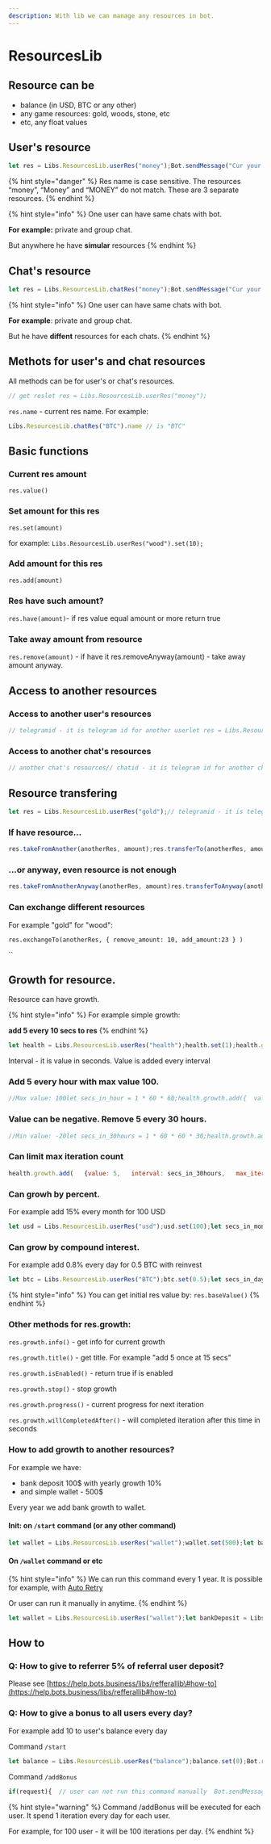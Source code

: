 ```yaml
---
description: With lib we can manage any resources in bot.
---
```


# ResourcesLib

## Resource can be

* balance \(in USD, BTC or any other\)
* any game resources: gold, woods, stone, etc
* etc, any float values

## User's resource

```javascript
let res = Libs.ResourcesLib.userRes("money");Bot.sendMessage("Cur your money: " + res.value());
```

{% hint style="danger" %}
Res name is case sensitive. The resources “money”, “Money” and “MONEY” do not match. These are 3 separate resources.
{% endhint %}

{% hint style="info" %}
One user can have same chats with bot. 

**For example:** private and group chat. 

But anywhere he have **simular** resources
{% endhint %}

## Chat's resource

```javascript
let res = Libs.ResourcesLib.chatRes("money");Bot.sendMessage("Cur your money: " + res.value());
```

{% hint style="info" %}
One user can have same chats with bot. 

**For example**: private and group chat.

But he have **diffent** resources for each chats.
{% endhint %}



## Methots for user's and chat resources

All methods can be for user's or chat's resources.

```javascript
// get reslet res = Libs.ResourcesLib.userRes("money");
```

`res.name` - current res name. For example: 

```javascript
Libs.ResourcesLib.chatRes("BTC").name // is "BTC"
```

## Basic functions

### Current res amount

`res.value()` 

### Set amount for this res 

`res.set(amount)` 

for example: `Libs.ResourcesLib.userRes("wood").set(10);`

### Add amount for this res

`res.add(amount)` 

### Res have such amount?

`res.have(amount)`- if res value equal amount or more return true

### Take away amount from resource

`res.remove(amount)` -  if have it res.removeAnyway\(amount\) - take away amount anyway.

## Access to another resources

### Access to another user's resources

```javascript
// telegramid - it is telegram id for another userlet res = Libs.ResourcesLib.anotherUserRes("money", telegramid);Bot.sendMessage("Cur your money: " + res.value());
```

### Access to another chat's resources

```javascript
// another chat's resources// chatid - it is telegram id for another chatlet res = Libs.ResourcesLib.anotherChatRes("money", chatid);Bot.sendMessage("Cur your money: " + res.value());
```



## Resource transfering 

```javascript
let res = Libs.ResourcesLib.userRes("gold");// telegramid - it is telegram id for another userlet anotherRes = Libs.ResourcesLib.anotherUserRes("gold", telegramid);
```

### If have resource...

```javascript
res.takeFromAnother(anotherRes, amount);res.transferTo(anotherRes, amount)
```

### ...or anyway, even resource is not enough

```javascript
res.takeFromAnotherAnyway(anotherRes, amount)res.transferToAnyway(anotherRes, amount)
```



### Can exchange different resources

For example "gold" for "wood":

`res.exchangeTo(anotherRes, { remove_amount: 10, add_amount:23 } )`

\`\`

## Growth for resource.

Resource can have growth.

{% hint style="info" %}
For example simple growth:

**add 5 every 10 secs to res**
{% endhint %}

```javascript
let health = Libs.ResourcesLib.userRes("health");health.set(1);health.growth.add({value: 5, interval:10 });
```

Interval - it is value in seconds. Value is added every interval

### Add 5 every hour with max value 100.

```javascript
//Max value: 100let secs_in_hour = 1 * 60 * 60;health.growth.add({  value: 5,  interval: secs_in_hour,  max: 100});
```

### Value can be negative. Remove 5 every 30 hours. 

```javascript
//Min value: -20let secs_in_30hours = 1 * 60 * 60 * 30;health.growth.add({  value: -5,  // just add negative value  interval: secs_in_30hours,  min: -20});
```



### Can limit max iteration count

```javascript
health.growth.add(   {value: 5,   interval: secs_in_30hours,   max_iterations_count: 3});
```

### Can growh by percent. 

For example add 15% every month for 100 USD

```javascript
let usd = Libs.ResourcesLib.userRes("usd");usd.set(100);let secs_in_month = 60 * 60 * 24 * 31;usd.growth.addPercent({  value: 15,  interval: secs_in_month});
```



### Can grow by compound interest.

For example add 0.8% every day for 0.5 BTC with reinvest

```javascript
let btc = Libs.ResourcesLib.userRes("BTC");btc.set(0.5);let secs_in_day = 1 * 60 * 60 * 24;usd.growth.addCompoundInterest({  value: 0.8,  interval: secs_in_day});
```

{% hint style="info" %}
You can get initial res value by: `res.baseValue()`
{% endhint %}

### Other methods for res.growth: 

`res.growth.info()` - get info for current growth

`res.growth.title()` - get title. For example "add 5 once at 15 secs" 

`res.growth.isEnabled()` - return true if is enabled 

`res.growth.stop()` - stop growth 

`res.growth.progress()` - current progress for next iteration 

`res.growth.willCompletedAfter()` - will completed iteration after this time in seconds

### 

### How to add growth to another resources?

For example we have:

* bank deposit 100$ with yearly growth 10%
* and simple wallet - 500$

Every year we add bank growth to wallet.

#### **Init:** on `/start` command \(or any other command\)

```javascript
let wallet = Libs.ResourcesLib.userRes("wallet");wallet.set(500);let bankDeposit = Libs.ResourcesLib.userRes("deposit");bankDeposit.set(100);let secs_in_year = 1 * 60 * 60 * 24 * 365;bankDeposit.growth.addPercent({  value: 10,  interval: secs_in_year});
```

#### **On** `/wallet` command or etc

{% hint style="info" %}
We can run this command every 1 year. It is possible for example, with [Auto Retry](https://help.bots.business/commands/auto-retry)

Or user can run it manually in anytime.
{% endhint %}

```javascript
let wallet = Libs.ResourcesLib.userRes("wallet");let bankDeposit = Libs.ResourcesLib.userRes("deposit");// it is initial res valuelet baseValue = bankDeposit.baseValue();// total income by percentlet delta = bankDeposit.value() - baseValue;// add all income to walletwallet.add(delta);// and remove it from bank depositbankDeposit.set(baseValue);
```





## How to

### **Q: How to give to referrer 5% of referral user deposit?**

Please see [https://help.bots.business/libs/refferallib\#how-to](https://help.bots.business/libs/refferallib#how-to)



### **Q: How to give a bonus to all users every day?**

For example add 10 to user's balance every day

Command `/start`

```javascript
let balance = Libs.ResourcesLib.userRes("balance");balance.set(0);Bot.run( {    command: "/addBonus",    run_after: 1*60*60*24,  // add bonus after 1 day} )
```

 Command `/addBonus`

```javascript
if(request){  // user can not run this command manually  Bot.sendMessage("Restricted!")  return}let balance = Libs.ResourcesLib.userRes("balance");balance.add(10);// and repeat this command again after 1 day Bot.run( {    command: "/addBonus",    run_after: 1*60*60*24,  // after one day} )Bot.sendMessage("Bonus for you: 10")
```

{% hint style="warning" %}
Command /addBonus will be executed for each user. It spend 1 iteration every day for each user.

For example, for 100 user - it will be 100 iterations per day.
{% endhint %}



